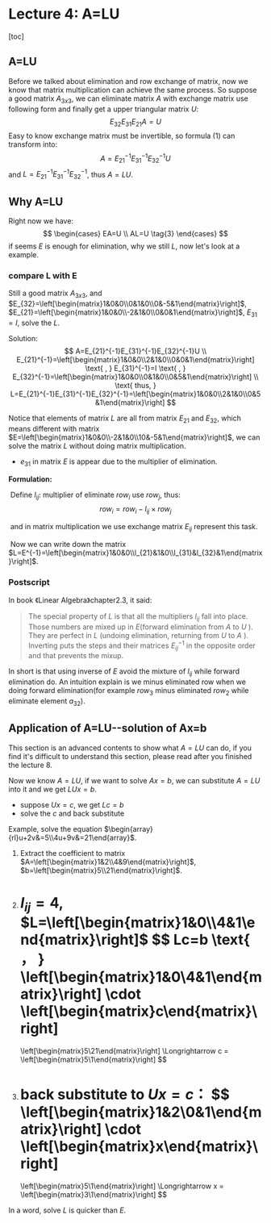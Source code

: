 # Lecture 4: A=LU

[toc]

## A=LU

Before we talked about elimination and row exchange of matrix, now we know that matrix multiplication can achieve the same process. So suppose a good matrix $A_{3x3}$, we can eliminate matrix $A$ with exchange matrix use following form and finally get a upper triangular matrix $U$:
$$
E_{32}E_{31}E_{21}A=U
\tag{1}
$$
Easy to know exchange matrix must be invertible, so formula (1) can transform into:
$$
A=E_{21}^{-1}E_{31}^{-1}E_{32}^{-1}U
\tag{2}
$$
and $L=E_{21}^{-1}E_{31}^{-1}E_{32}^{-1}$, thus $A=LU$.

## Why A=LU

Right now we have:
$$
\begin{cases}
EA=U \\
AL=U
\tag{3}
\end{cases}
$$
if seems $E$ is enough for elimination, why we still $L$, now let's look at a example.

### compare L with E

Still  a good matrix $A_{3x3}$, and $E_{32}=\left[\begin{matrix}1&0&0\\0&1&0\\0&-5&1\end{matrix}\right]$, $E_{21}=\left[\begin{matrix}1&0&0\\-2&1&0\\0&0&1\end{matrix}\right]$, $E_{31}=I$, solve the $L$.

Solution:
$$
A=E_{21}^{-1}E_{31}^{-1}E_{32}^{-1}U \\
E_{21}^{-1}=\left[\begin{matrix}1&0&0\\2&1&0\\0&0&1\end{matrix}\right] \text{ , }
E_{31}^{-1}=I \text{ , }
E_{32}^{-1}=\left[\begin{matrix}1&0&0\\0&1&0\\0&5&1\end{matrix}\right] \\
\text{ thus, } L=E_{21}^{-1}E_{31}^{-1}E_{32}^{-1}=\left[\begin{matrix}1&0&0\\2&1&0\\0&5&1\end{matrix}\right]
$$

Notice that elements of matrix $L$ are all from matrix $E_{21}$ and $E_{32}$, which means different with matrix $E=\left[\begin{matrix}1&0&0\\-2&1&0\\10&-5&1\end{matrix}\right]$, we can solve the matrix $L$ without doing matrix multiplication.

- $e_{31}$ in matrix $E$ is appear due to the multiplier of elimination.

**Formulation:**

​	Define $l_{ij}$: multiplier of eliminate $row_i$ use $row_j$, thus:
$$
row_i = row_i - l_{ij} \times row_j
\tag{4}
$$

​	and in matrix multiplication we use exchange matrix $E_{ij}$ represent this task.

​	Now we can write down the matrix $L=E^{-1}=\left[\begin{matrix}1&0&0\\l_{21}&1&0\\l_{31}&l_{32}&1\end{matrix}\right]$.

### Postscript

In book 《Linear Algebra》chapter2.3, it said:

>The special property of $L$  is that all the multipliers $l_{ij}$ fall into place. Those numbers are mixed up in $E$(forward elimination from $A$ to $U$ ). They are perfect in $L$ (undoing elimination, returning from $U$ to $A$ ). Inverting puts the steps and their matrices $E_{ij}^{-1}$ in the opposite order and that prevents the mixup.

In short is that using inverse of $E$ avoid the mixture of $l_{ij}$ while forward elimination do. An intuition explain is we minus eliminated row when we doing forward elimination(for example $row_3$ minus eliminated $row_2$ while eliminate element $a_{32}$).

## Application of A=LU--solution of Ax=b

This section is an advanced contents to show what $A=LU$ can do, if you find it's difficult to understand this section, please read after you finished the lecture 8.

Now we know $A=LU$, if we want to solve $Ax=b$, we can substitute $A=LU$ into it and we get $LUx=b$. 

- suppose $Ux=c$, we get $Lc=b$
- solve the $c$ and back substitute

Example, solve the equation $\begin{array}{rl}u+2v&=5\\4u+9v&=21\end{array}$.

1. Extract the coefficient to matrix $A=\left[\begin{matrix}1&2\\4&9\end{matrix}\right]$, $b=\left[\begin{matrix}5\\21\end{matrix}\right]$.

2. $l_{ij}=4$, $L=\left[\begin{matrix}1&0\\4&1\end{matrix}\right]$
   $$
   Lc=b \text{ ， }
   \left[\begin{matrix}1&0\\4&1\end{matrix}\right]
   \cdot
   \left[\begin{matrix}c\end{matrix}\right]
   =
   \left[\begin{matrix}5\\21\end{matrix}\right]
   \Longrightarrow
   c = \left[\begin{matrix}5\\1\end{matrix}\right]
   $$

3. back substitute to $Ux=c$：
   $$
   \left[\begin{matrix}1&2\\0&1\end{matrix}\right]
   \cdot
   \left[\begin{matrix}x\end{matrix}\right]
   =
   \left[\begin{matrix}5\\1\end{matrix}\right]
   \Longrightarrow
   x = \left[\begin{matrix}3\\1\end{matrix}\right]
   $$

In a word, solve $L$ is quicker than $E$.
